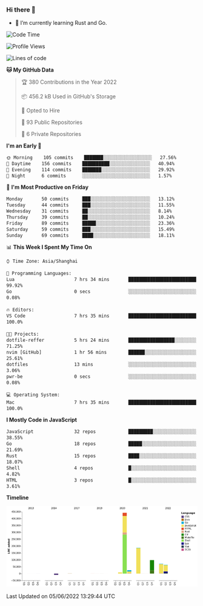 ### Hi there 👋

- 🌱 I’m currently learning Rust and Go.

<!--START_SECTION:waka-->
![Code Time](http://img.shields.io/badge/Code%20Time-397%20hrs%2014%20mins-blue)

![Profile Views](http://img.shields.io/badge/Profile%20Views-1-blue)

![Lines of code](https://img.shields.io/badge/From%20Hello%20World%20I%27ve%20Written-893%20Thousand%20lines%20of%20code-blue)

**🐱 My GitHub Data** 

> 🏆 380 Contributions in the Year 2022
 > 
> 📦 456.2 kB Used in GitHub's Storage 
 > 
> 💼 Opted to Hire
 > 
> 📜 93 Public Repositories 
 > 
> 🔑 6 Private Repositories  
 > 
**I'm an Early 🐤** 

```text
🌞 Morning    105 commits    ███████░░░░░░░░░░░░░░░░░░   27.56% 
🌆 Daytime    156 commits    ██████████░░░░░░░░░░░░░░░   40.94% 
🌃 Evening    114 commits    ███████░░░░░░░░░░░░░░░░░░   29.92% 
🌙 Night      6 commits      ░░░░░░░░░░░░░░░░░░░░░░░░░   1.57%

```
📅 **I'm Most Productive on Friday** 

```text
Monday       50 commits     ███░░░░░░░░░░░░░░░░░░░░░░   13.12% 
Tuesday      44 commits     ███░░░░░░░░░░░░░░░░░░░░░░   11.55% 
Wednesday    31 commits     ██░░░░░░░░░░░░░░░░░░░░░░░   8.14% 
Thursday     39 commits     ██░░░░░░░░░░░░░░░░░░░░░░░   10.24% 
Friday       89 commits     █████░░░░░░░░░░░░░░░░░░░░   23.36% 
Saturday     59 commits     ███░░░░░░░░░░░░░░░░░░░░░░   15.49% 
Sunday       69 commits     ████░░░░░░░░░░░░░░░░░░░░░   18.11%

```


📊 **This Week I Spent My Time On** 

```text
⌚︎ Time Zone: Asia/Shanghai

💬 Programming Languages: 
Lua                      7 hrs 34 mins       █████████████████████████   99.92% 
Go                       0 secs              ░░░░░░░░░░░░░░░░░░░░░░░░░   0.08%

🔥 Editors: 
VS Code                  7 hrs 35 mins       █████████████████████████   100.0%

🐱‍💻 Projects: 
dotfile-reffer           5 hrs 24 mins       █████████████████░░░░░░░░   71.25% 
nvim [GitHub]            1 hr 56 mins        ██████░░░░░░░░░░░░░░░░░░░   25.61% 
dotfiles                 13 mins             ░░░░░░░░░░░░░░░░░░░░░░░░░   3.06% 
pwr-be                   0 secs              ░░░░░░░░░░░░░░░░░░░░░░░░░   0.08%

💻 Operating System: 
Mac                      7 hrs 35 mins       █████████████████████████   100.0%

```

**I Mostly Code in JavaScript** 

```text
JavaScript               32 repos            █████████░░░░░░░░░░░░░░░░   38.55% 
Go                       18 repos            █████░░░░░░░░░░░░░░░░░░░░   21.69% 
Rust                     15 repos            ████░░░░░░░░░░░░░░░░░░░░░   18.07% 
Shell                    4 repos             █░░░░░░░░░░░░░░░░░░░░░░░░   4.82% 
HTML                     3 repos             █░░░░░░░░░░░░░░░░░░░░░░░░   3.61%

```


**Timeline**

![Chart not found](https://raw.githubusercontent.com/elton/elton/main/charts/bar_graph.png) 


 Last Updated on 05/06/2022 13:29:44 UTC
<!--END_SECTION:waka-->

<!--
**elton/elton** is a ✨ _special_ ✨ repository because its `README.md` (this file) appears on your GitHub profile.

Here are some ideas to get you started:

- 🔭 I’m currently working on ...
- 🌱 I’m currently learning ...
- 👯 I’m looking to collaborate on ...
- 🤔 I’m looking for help with ...
- 💬 Ask me about ...
- 📫 How to reach me: ...
- 😄 Pronouns: ...
- ⚡ Fun fact: ...
-->

